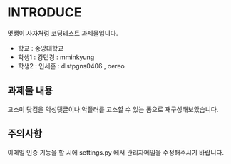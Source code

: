 # INTRODUCE

멋쟁이 사자처럼 코딩테스트 과제물입니다.
* 학교 : 중앙대학교
* 학생1 : 강민경 : mminkyung
* 학생2 : 인세훈 : dlstpgns0406 , oereo

## 과제물 내용

고소미 닷컴을 악성댓글이나 악플러를 고소할 수 있는 폼으로 재구성해보았습니다.

## 주의사항
 이메일 인증 기능을 할 시에 settings.py 에서 관리자메일을 수정해주시기 바랍니다.
